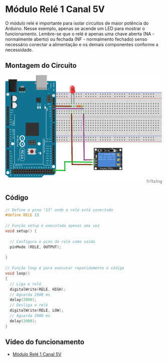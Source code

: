 # Módulo Relé 1 Canal 5V

O módulo relé é importante para isolar circuitos de maior potência do Arduino. Nesse exemplo, apenas se acende um LED para mostrar o funcionamento. Lembre-se que o relé é apenas uma chave aberta (NA - normalmente aberto) ou fechada (NF - normalmento fechado) senso necessário conectar a alimentação e os demais componentes conforme a necessidade.

## Montagem do Circuito

<img src = "rele.png" alt = "Circuito rele" width = "500" />

## Código

```C
// Define o pino "13" onde o relé está conectado
#define RELE 13

// Função setup é executada apenas uma vez
void setup() {

  // Configura o pino do relé como saída
  pinMode (RELE, OUTPUT);

}

// Função loop é para executar repetidamente o código
void loop()
{
  // Liga o relé
  digitalWrite(RELE, HIGH);
  // Aguarda 2000 ms
  delay(2000);
  // Desliga o relé
  digitalWrite(RELE, LOW);
  // Aguarda 2000 ms
  delay(2000);
}
```

## Vídeo do funcionamento 
- [Módulo Relé 1 Canal 5V](https://youtu.be/qVC-S7XtKO4)
